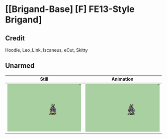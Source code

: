 # [\[Brigand-Base\] \[F\] FE13-Style Brigand]

## Credit

Hoodie, Leo_Link, Iscaneus, eCut, Skitty
	
## Unarmed

| Still | Animation |
| :---: | :-------: |
| ![Unarmed still](./Unarmed_000.png) | ![Unarmed animation](./Unarmed.gif) |
